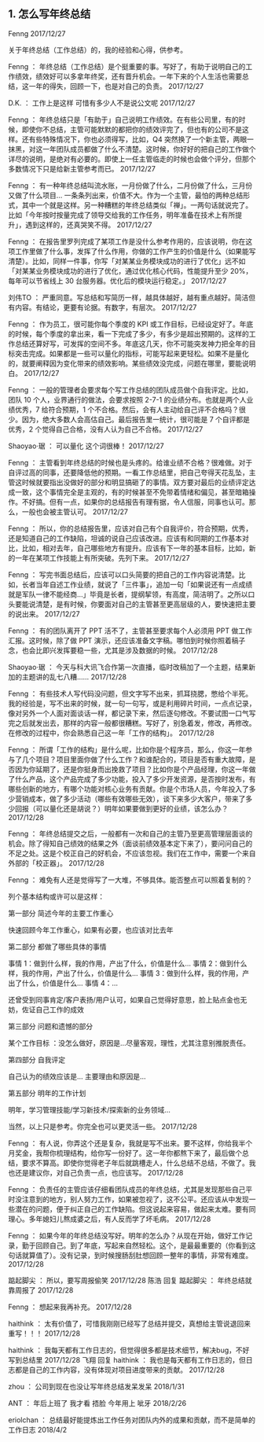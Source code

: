 ## 1. 怎么写年终总结
Fenng
2017/12/27

关于年终总结（工作总结）的，我的经验和心得，供参考。

Fenng ：  年终总结（工作总结）是个挺重要的事。写好了，有助于说明自己的工作绩效，绩效好可以多拿年终奖，还有晋升机会。一年下来的个人生活也需要总结，这一年的得失，回顾一下，也是对自己的负责。 2017/12/27

D.K. ：  工作上是这样 可惜有多少人不是说公文呢 2017/12/27

Fenng ：  年终总结只是「有助于」自己说明工作绩效。在有些公司里，有的时候，即使你不总结，主管可能默默的都把你的绩效评完了，但也有的公司不是这样。还有些特殊情况下，你也必须得写，比如，Q4 突然换了一个新主管，两眼一抹黑，对这一年团队成员都做了什么不清楚。这时候，你好好的把自己的工作做个详尽的说明，是绝对有必要的。即使上一任主管临走的时候也会做个评分，但那个多数情况下只是给新主管参考而已。 2017/12/27

Fenng ：  有一种年终总结叫流水账，一月份做了什么，二月份做了什么，三月份又做了什么项目… 一条条列出来，价值不大。作为一个主管，最怕的两种总结形式，其中一个就是这样。另一种糟糕的年终总结类似「禅」。一两句话就说完了。比如「今年按时按量完成了领导交给我的工作任务，明年准备在技术上有所提升」，遇到这样的，还真哭笑不得。 2017/12/27

Fenng ：  在报告里罗列完成了某项工作是没什么参考作用的，应该说明，你在这项工作里做了什么事，发挥了什么作用，你做的工作产生的价值是什么（如果能写清楚）。比如，同样一件事，你写「对某某业务模块成功的进行了优化」远不如「对某某业务模块成功的进行了优化，通过优化核心代码，性能提升至少 20%，每年可以节省线上 30 台服务器。优化后的模块运行稳定。」 2017/12/27

刘伟TO ：  严重同意。写总结和写简历一样，越具体越好，越有重点越好。简洁但有内容。有结论，更要有论据。有数字，有层次。 2017/12/27

Fenng ：  作为员工，很可能你每个季度的 KPI 或工作目标，已经设定好了。年底的时候，每个季度的拿出来，看一下完成了多少，有多少是超出预期的。这样的工作总结还算好写，可发挥的空间不多。年底这几天，你不可能突发神力把全年的目标突击完成。如果都是一些可以量化的指标，可能写起来更轻松。如果不是量化的，就要阐释因为变化带来的绩效影响。某些绩效没完成，问题在哪里，要能说明白。 2017/12/27

Fenng ：  一般的管理者会要求每个写工作总结的团队成员做个自我评定。比如，团队 10 个人，业界通行的做法，会要求按照 2-7-1 的业绩分布。也就是两个人业绩优秀，7 给符合预期，1 个不合格。然后，会有人主动给自己评不合格吗？很少。因为，绝大多数人会高估自己。最后报告里一统计，很可能是 7 个自评都是优秀，2 个觉得自己合格，没有人认为自己不合格。 2017/12/27

Shaoyao·琚 ：  可以量化 这个词很棒！ 2017/12/27

Fenng ：  主管看到年终总结的时候也是头疼的。给谁业绩不合格？很难做。对于自评过高的同事，还要降低他的预期。一看工作总结里，把自己夸得天花乱坠，主管这时候就要指出没做好的部分和明显搞砸了的事情。双方要对最后的业绩评定达成一致，这个事情完全是主观的，有的时候甚至不免带着情绪和偏见，甚至暗箱操作。不好搞。但有一点，如果你的总结报告有理有据，令人信服，同事也认可。那么，一般也会被主管认可。 2017/12/27

Fenng ：  所以，你的总结报告里，应该对自己有个自我评价，符合预期，优秀，还是知道自己的工作缺陷，坦诚的说自己应该改进。应该有和同期的工作基本对比，比如，相对去年，自己哪些地方有提升。应该有下一年的基本目标，比如，新的一年在某项工作技能上有所突破。先列下来。 2017/12/27

Fenng ：  写完书面总结后，应该可以口头简要的把自己的工作内容说清楚。比如，长者当年自述工作业绩，就说了「三件事」，追加一句「如果说还有一点成绩就是军队一律不能经商…」毕竟是长者，提纲挈领，有高度，简洁明了。之所以口头要能说清楚，是有时候，你要面对自己的主管甚至更高层级的人，要快速把主要的说出来。 2017/12/27

Fenng ：  有的团队离开了 PPT 活不了，主管甚至要求每个人必须用 PPT 做工作汇报。这时候，除了做 PPT 演示，还应该准备文字稿。哪怕到时候你照着稿子念，也会比即兴发挥要稳一些，尤其是涉及数据的时候。 2017/12/28

Shaoyao·琚 ：  今天与科大讯飞合作第一次直播，临时改稿加了一个主题，结果新加的主题讲的乱七八糟…… 2017/12/28

Fenng ：  有些技术人写代码没问题，但文字写不出来，抓耳挠腮，憋给个半死。我的经验是，写不出来的时候，就一句一句写，或是利用碎片时间，一点点记录，像对另外一个人面对面谈话一样，都记录下来，然后逐句修改。不要试图一口气写完之后就发出去，那样的内容一般都很糟糕。写好了，别急着发，修改，再修改。在修改的过程中，你会熟悉自己这一年「工作的结构」。 2017/12/28

Fenng ：  所谓「工作的结构」是什么呢，比如你是个程序员，那么，你这一年参与了几个项目？项目里面你做了什么工作？和谁配合的，项目是否有重大故障，是否因为你延期了，还是你挺身而出挽救了项目？比如你是个产品经理，你这一年做了什么产品，这个产品完成了多少功能，投入了多少开发资源，是否按时发布，有哪些创新的地方，有哪个功能对核心业务有贡献。你是个市场人员，今年投入了多少营销成本，做了多少活动（哪些有效哪些无效），谈下来多少大客户，带来了多少回报（可以量化还是胡说？）明年如果要做到更好的业绩，该怎么办？ 2017/12/28

Fenng ：  年终总结提交之后，一般都有一次和自己的主管乃至更高管理层面谈的机会。除了得知自己绩效的结果之外（面谈前绩效基本定下来了），要问问自己的不足之处。这是个校正自己的好机会，不应该忽视。我们在工作中，需要一个来自外部的「校正器」。 2017/12/28

Fenng ：  难免有人还是觉得写了一大堆，不够具体。能否整点可以照着复制的？

列个基本结构或许可以是这样：

第一部分 简述今年的主要工作重心

快速回顾今年工作重心，如果有必要，也应该对比去年

第二部分 都做了哪些具体的事情

事情 1：做到什么样，我的作用，产出了什么，价值是什么…
事情 2：做到什么样，我的作用，产出了什么，价值是什么…
事情 3：做到什么样，我的作用，产出了什么，价值是什么…
事情 4：…

还曾受到同事肯定/客户表扬/用户认可，如果自己觉得好意思，脸上贴点金也无妨，佐证自己工作的成效

第三部分 问题和遗憾的部分

某个工作目标 ：没怎么做好，原因是…尽量客观，理性，尤其注意别推脱责任。

第四部分 自我评定

自己认为的绩效应该是… 主要理由和原因是…

第五部分 明年的工作计划

明年，学习管理技能/学习新技术/探索新的业务领域…

当然，以上只是参考。你完全也可以更灵活一些。 2017/12/28

Fenng ：  有人说，你弄这个还是复杂，我就是写不出来。要不这样，你给我半个月奖金，我帮你梳理结构，给你写一份好了。这一年你都熬下来了，最后做个总结，要求不算高。即使你觉得老子年后就跳槽走人，什么总结不总结，不做了。我也还是建议你，对自己负责一点，也应该写。 2017/12/28

Fenng ：  负责任的主管应该仔细看团队成员的年终总结，尤其是发现那些自己平时没注意到的地方，别人努力工作，如果被忽视了，这不公平。还应该从中发现一些潜在的问题，便于纠正自己的工作缺陷。但这说起来容易，做起来太难。要有同理心。多年媳妇儿熬成婆之后，有人反而学了坏毛病。 2017/12/28

Fenng ：  如果今年的年终总结没写好。明年的怎么办？从现在开始，做好工作记录，勤于回顾自己。到了年底，写起来自然轻松。这个，是最最重要的（你看到这句话就算值了）。没有记录，到时候搜肠刮肚想回顾一整年的事情，非常有难度。 2017/12/28

踮起脚尖 ：  所以，要写周报偷笑 2017/12/28
陈浩 回复 踮起脚尖 ：  年终总结就靠周报了 2017/12/28

Fenng ：  想起来我再补充。 2017/12/28

haithink ：  太有价值了，可惜我刚刚已经写了总结并提交，真想给主管说退回来重写！！！ 2017/12/28

haithink ：  我每天都有工作日志的，但觉得很多都是技术细节，解决bug，不好写到总结里 2017/12/28
飞翔 回复 haithink ：  我也是每天都有工作日志的，但日志都是自己的工作内容，没有体现对项目进度带来的贡献。 2017/12/28

zhou ：  公司到现在也没让写年终总结发呆发呆 2018/1/31

ANT ：  年后上班了 我才看 捂脸 今年用上 呲牙 2018/2/26

eriolchan ：  总结最好能提炼出工作任务对团队内外的成果和贡献，而不是简单的工作日志 2018/4/2


